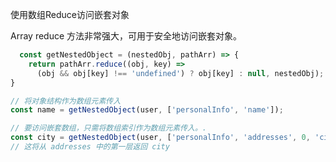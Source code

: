 使用数组Reduce访问嵌套对象

Array reduce 方法非常强大，可用于安全地访问嵌套对象。

``` javascript
  const getNestedObject = (nestedObj, pathArr) => {
    return pathArr.reduce((obj, key) =>
      (obj && obj[key] !== 'undefined') ? obj[key] : null, nestedObj);
}

// 将对象结构作为数组元素传入
const name = getNestedObject(user, ['personalInfo', 'name']);

// 要访问嵌套数组，只需将数组索引作为数组元素传入。.
const city = getNestedObject(user, ['personalInfo', 'addresses', 0, 'city']);
// 这将从 addresses 中的第一层返回 city

```